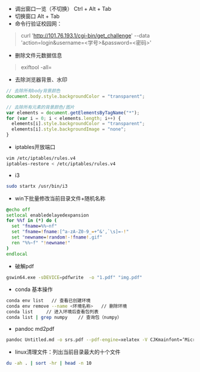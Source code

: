 - 调出窗口一览（不切换）
Ctrl + Alt + Tab
- 切换窗口
Alt + Tab
- 命令行验证校园网：
> curl 'http://101.76.193.1/cgi-bin/get_challenge' --data 'action=login&username=<学号>&password=<密码>'
- 删除文件元数据信息
> exiftool -all= <filename>
- 去除浏览器背景、水印

```javascript
// 去除所有body背景颜色
document.body.style.backgroundColor = "transparent";

// 去除所有元素的背景颜色/图片
var elements = document.getElementsByTagName("*");
for (var i = 0; i < elements.length; i++) {
  elements[i].style.backgroundColor = "transparent";
  elements[i].style.backgroundImage = "none";
}
```
- iptables开放端口
```bash
vim /etc/iptables/rules.v4
iptables-restore < /etc/iptables/rules.v4
```

- i3
```bash
sudo startx /usr/bin/i3
```

- win下批量修改当前目录文件+随机名称
```bat
@echo off
setlocal enabledelayedexpansion
for %%f in (*) do (
  set "fname=%%~nf"
  set "fname=!fname:[^a-zA-Z0-9_=+^&',`\s]=-!"
  set "newname=!random!-!fname!.gif"
  ren "%%~f" "!newname!"
)
endlocal
```

- 破解pdf
```bash
gswin64.exe -sDEVICE=pdfwrite  -o "1.pdf" "img.pdf"
```

- conda 基本操作
```bash
conda env list   // 查看已创建环境
conda env remove --name <环境名称>   // 删除环境
conda list     // 进入环境后查看包列表
conda list | grep numpy    // 查询包（numpy）
```

- pandoc md2pdf
``` bash
pandoc Untitled.md -o srs.pdf --pdf-engine=xelatex -V CJKmainfont=‘Microsoft YaHei’
```

- linux清理文件：列出当前目录最大的十个文件
```bash
du -ah . | sort -hr | head -n 10
```